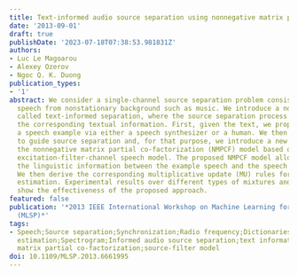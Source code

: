 ```yaml
---
title: Text-informed audio source separation using nonnegative matrix partial co-factorization
date: '2013-09-01'
draft: true
publishDate: '2023-07-18T07:38:53.981831Z'
authors:
- Luc Le Magoarou
- Alexey Ozerov
- Ngoc Q. K. Duong
publication_types:
- '1'
abstract: We consider a single-channel source separation problem consisting in separating
  speech from nonstationary background such as music. We introduce a novel approach
  called text-informed separation, where the source separation process is guided by
  the corresponding textual information. First, given the text, we propose to produce
  a speech example via either a speech synthesizer or a human. We then use this example
  to guide source separation and, for that purpose, we introduce a new variant of
  the nonnegative matrix partial co-factorization (NMPCF) model based on a so called
  excitation-filter-channel speech model. The proposed NMPCF model allows sharing
  the linguistic information between the example speech and the speech in the mixture.
  We then derive the corresponding multiplicative update (MU) rules for the parameter
  estimation. Experimental results over different types of mixtures and speech examples
  show the effectiveness of the proposed approach.
featured: false
publication: '*2013 IEEE International Workshop on Machine Learning for Signal Processing
  (MLSP)*'
tags:
- Speech;Source separation;Synchronization;Radio frequency;Dictionaries;Parameter
  estimation;Spectrogram;Informed audio source separation;text information;nonnegative
  matrix partial co-factorization;source-filter model
doi: 10.1109/MLSP.2013.6661995
---
```


